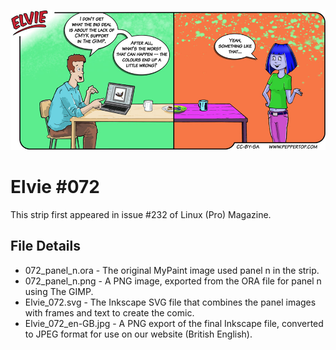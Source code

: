 ![Elvie comic strip #072](Elvie_072_en-GB.jpg)

Elvie #072
==========
This strip first appeared in issue #232 of Linux (Pro) Magazine.


File Details
------------
* 072_panel_n.ora     - The original MyPaint image used panel n in the strip.
* 072_panel_n.png     - A PNG image, exported from the ORA file for panel n using The GIMP.
* Elvie_072.svg       - The Inkscape SVG file that combines the panel images with frames and text to create the comic.
* Elvie_072_en-GB.jpg - A PNG export of the final Inkscape file, converted to JPEG format for use on our website (British English).


